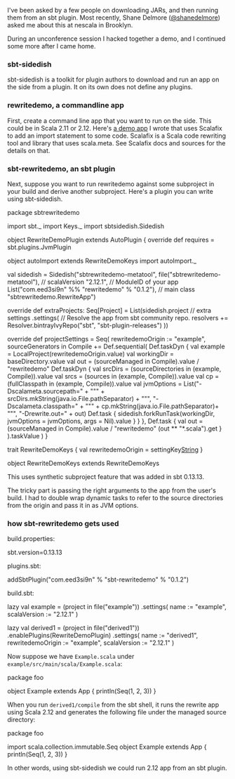   [@shanedelmore]: https://twitter.com/shanedelmore
  [app]: https://github.com/eed3si9n/sbt-rewritedemo/blob/225e207e1619eafb56e5ff22add60ebca8f9a8c1/app/src/main/scala/RewriteApp.scala

I've been asked by a few people on downloading JARs, and then running them from an sbt plugin.
Most recently, Shane Delmore ([@shanedelmore][@shanedelmore]) asked me about this at nescala in Brooklyn.

During an unconference session I hacked together a demo, and I continued some more after I came home.

### sbt-sidedish

sbt-sidedish is a toolkit for plugin authors to download and run an app on the side from a plugin.
It on its own does not define any plugins.

### rewritedemo, a commandline app

First, create a command line app that you want to run on the side. This could be in Scala 2.11 or 2.12.
Here's [a demo app][app] I wrote that uses Scalafix to add an import statement to some code. Scalafix is a Scala code rewriting tool and library that uses scala.meta. See Scalafix docs and sources for the details on that.

### sbt-rewritedemo, an sbt plugin

Next, suppose you want to run rewritedemo against some subproject in your build and derive another subproject.
Here's a plugin you can write using sbt-sidedish.

<scala>
package sbtrewritedemo

import sbt._
import Keys._
import sbtsidedish.Sidedish

object RewriteDemoPlugin extends AutoPlugin {
  override def requires = sbt.plugins.JvmPlugin

  object autoImport extends RewriteDemoKeys
  import autoImport._

  val sidedish = Sidedish("sbtrewritedemo-metatool",
    file("sbtrewritedemo-metatool"),
    // scalaVersion
    "2.12.1",
    // ModuleID of your app
    List("com.eed3si9n" %% "rewritedemo" % "0.1.2"),
    // main class
    "sbtrewritedemo.RewriteApp")

  override def extraProjects: Seq[Project] =
    List(sidedish.project
      // extra settings
      .settings(
        // Resolve the app from sbt community repo.
        resolvers += Resolver.bintrayIvyRepo("sbt", "sbt-plugin-releases")
      ))

  override def projectSettings = Seq(
    rewritedemoOrigin := "example",
    sourceGenerators in Compile +=
      Def.sequential(
        Def.taskDyn {
          val example = LocalProject(rewritedemoOrigin.value)
          val workingDir = baseDirectory.value
          val out = (sourceManaged in Compile).value / "rewritedemo"
          Def.taskDyn {
            val srcDirs = (sourceDirectories in (example, Compile)).value
            val srcs = (sources in (example, Compile)).value
            val cp = (fullClasspath in (example, Compile)).value
            val jvmOptions = List("-Dscalameta.sourcepath=" + "\"" + srcDirs.mkString(java.io.File.pathSeparator) + "\"",
              "-Dscalameta.classpath=" + "\"" + cp.mkString(java.io.File.pathSeparator)+ "\"",
              "-Drewrite.out=" + out)
            Def.task {
              sidedish.forkRunTask(workingDir, jvmOptions = jvmOptions, args = Nil).value
            }
          }
        },
        Def.task {
          val out = (sourceManaged in Compile).value / "rewritedemo"
          (out ** "*.scala").get
        }
      ).taskValue
  )
}

trait RewriteDemoKeys {
  val rewritedemoOrigin = settingKey[String]("")
}

object RewriteDemoKeys extends RewriteDemoKeys
</scala>

This uses synthetic subproject feature that was added in sbt 0.13.13.

The tricky part is passing the right arguments to the app from the user's build. I had to double wrap dynamic tasks to refer to the source directories from the origin and pass it in as JVM options.

### how sbt-rewritedemo gets used

build.properties:

<scala>
sbt.version=0.13.13
</scala>

plugins.sbt:

<scala>
addSbtPlugin("com.eed3si9n" % "sbt-rewritedemo" % "0.1.2")
</scala>

build.sbt:

<scala>
lazy val example = (project in file("example"))
  .settings(
    name := "example",
    scalaVersion := "2.12.1"
  )

lazy val derived1 = (project in file("derived1"))
  .enablePlugins(RewriteDemoPlugin)
  .settings(
    name := "derived1",
    rewritedemoOrigin := "example",
    scalaVersion := "2.12.1"
  )
</scala>

Now suppose we have `Example.scala` under `example/src/main/scala/Example.scala`:

<scala>
package foo

object Example extends App {
  println(Seq(1, 2, 3))
}
</scala>

When you run `derived1/compile` from the sbt shell, it runs the rewrite app using Scala 2.12 and generates the following file under the managed source directory:

<scala>
package foo

import scala.collection.immutable.Seq
object Example extends App {
  println(Seq(1, 2, 3))
}
</scala>

In other words, using sbt-sidedish we could run 2.12 app from an sbt plugin.
